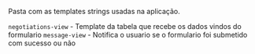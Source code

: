 Pasta com as templates strings usadas na aplicação.

`negotiations-view` - Template da tabela que recebe os dados vindos do formulario
`message-view` - Notifica o usuario se o formulario foi submetido com sucesso ou não